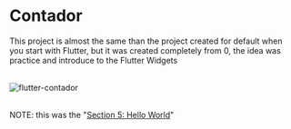 # Contador

This project is almost the same than the project created for default when you start with Flutter, but it was created completely from
0, the idea was practice and introduce to the Flutter Widgets
<br />
<br />

![flutter-contador](https://user-images.githubusercontent.com/48134692/73150220-1920f700-407a-11ea-991a-4051d9990981.gif)
<br />
<br />

NOTE: this was the "[Section 5: Hello World](https://www.udemy.com/course/flutter-ios-android-fernando-herrera/learn/lecture/14319634#overview)"

